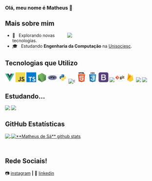 ### Olá, meu nome é Matheus 👋

## Mais sobre mim

<img align="right" width="300" src="https://i2.wp.com/allhtaccess.info/wp-content/uploads/2018/03/programming.gif?fit=1281%2C716&ssl=1" />

- 🤔 &nbsp; Explorando novas tecnologias.
- 🎓 &nbsp; Estudando **Engenharia da Computação** na <a href="https://www.unisociesc.com.br">Unisociesc</a>.

## **Tecnologias que Utilizo**

<code><img height="30" src="https://raw.githubusercontent.com/github/explore/80688e429a7d4ef2fca1e82350fe8e3517d3494d/topics/vue/vue.png"></code>
<code><img height="32" src="https://raw.githubusercontent.com/github/explore/80688e429a7d4ef2fca1e82350fe8e3517d3494d/topics/javascript/javascript.png" alt="Javascript"/></code>
<code><img height="32" src="https://raw.githubusercontent.com/github/explore/80688e429a7d4ef2fca1e82350fe8e3517d3494d/topics/typescript/typescript.png" alt="Typescript"/></code>
<code><img height="30" src="https://raw.githubusercontent.com/github/explore/80688e429a7d4ef2fca1e82350fe8e3517d3494d/topics/nodejs/nodejs.png"></code>
<code><img height="30" src="https://raw.githubusercontent.com/github/explore/80688e429a7d4ef2fca1e82350fe8e3517d3494d/topics/php/php.png"></code>
<code><img height="30" src="https://raw.githubusercontent.com/github/explore/80688e429a7d4ef2fca1e82350fe8e3517d3494d/topics/python/python.png"></code>
<code><img height="32" src="https://img.icons8.com/color/48/000000/c-sharp-logo.png" alt="c"/></code>
<code><img height="32" src="https://raw.githubusercontent.com/github/explore/80688e429a7d4ef2fca1e82350fe8e3517d3494d/topics/html/html.png"></code>
<code><img height="32" src="https://raw.githubusercontent.com/github/explore/80688e429a7d4ef2fca1e82350fe8e3517d3494d/topics/css/css.png"></code>
<code><img height="32" src="https://raw.githubusercontent.com/github/explore/80688e429a7d4ef2fca1e82350fe8e3517d3494d/topics/bootstrap/bootstrap.png" alt="Bootstrap"/></code>
<code><img height="30" src="https://img.icons8.com/color/48/000000/sass-avatar.png"/></code>
<code><img height="30" src="https://raw.githubusercontent.com/github/explore/80688e429a7d4ef2fca1e82350fe8e3517d3494d/topics/git/git.png"></code>
<code><img height="30" src="https://raw.githubusercontent.com/github/explore/80688e429a7d4ef2fca1e82350fe8e3517d3494d/topics/firebase/firebase.png"></code>
<code><img height="30" src="https://img.icons8.com/color/48/000000/mongodb.png"/></code>
<code><img height="30" src="https://img.icons8.com/external-flat-juicy-fish/60/000000/external-sql-coding-and-development-flat-flat-juicy-fish.png"/></code>

## **Estudando...**

<code><img height="30" src="https://img.icons8.com/external-flaticons-flat-flat-icons/64/000000/external-java-computer-programming-flaticons-flat-flat-icons.png"/></code>
<code><img height="30" src="https://img.icons8.com/fluency/48/000000/flutter.png"/></code>

## **GitHub Estatísticas**

<a href="https://github.com/matheus-de-sa">
  <img align="center" src="https://github-readme-stats.vercel.app/api/top-langs/?username=matheus-de-sa&theme=dracula&hide_langs_below=0" />
</a>

<a href="https://github.com/matheus-de-sa">
 <img align="center" src="https://github-readme-stats.vercel.app/api?username=matheus-de-sa&show_icons=true&theme=dracula&line_height=27" alt="**Matheus de Sá** github stats"/>
</a>

[instagram]: https://www.instagram.com/matheus.de.sa/
[linkedin]: https://www.linkedin.com/in/matheus-desa/
<br>

## **Rede Sociais!**

📷 [instagram][Instagram] **|** 
👔 [linkedin][Linkedin]


